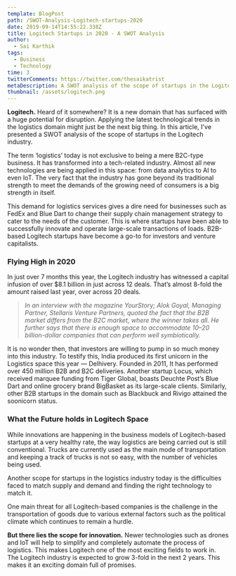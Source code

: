 ```yaml
---
template: BlogPost
path: /SWOT-Analysis-Logitech-startups-2020
date: 2019-09-14T14:55:22.338Z
title: Logitech Startups in 2020 - A SWOT Analysis
author:
  - Sai Karthik
tags:
  - Business
  - Technology
time: 3
twitterComments: https://twitter.com/thesaikatrist
metaDescription: A SWOT analysis of the scope of startups in the Logitech industry
thumbnail: /assets/logitech.png
---
```

<!--StartFragment-->

**Logitech.** Heard of it somewhere? It is a new domain that has surfaced with a huge potential for disruption. Applying the latest technological trends in the logistics domain might just be the next big thing. In this article, I've presented a SWOT analysis of the scope of startups in the Logitech industry.

The term ‘logistics’ today is not exclusive to being a mere B2C-type business. It has transformed into a tech-related industry. Almost all new technologies are being applied in this space: from data analytics to AI to even IoT. The very fact that the industry has gone beyond its traditional strength to meet the demands of the growing need of consumers is a big strength in itself.

This demand for logistics services gives a dire need for businesses such as FedEx and Blue Dart to change their supply chain management strategy to cater to the needs of the customer. This is where startups have been able to successfully innovate and operate large-scale transactions of loads. B2B-based Logitech startups have become a go-to for investors and venture capitalists.

### Flying High in 2020

In just over 7 months this year, the Logitech industry has witnessed a capital infusion of over $8.1 billion in just across 12 deals. That’s almost 8-fold the amount raised last year, over across 20 deals.

> *In an interview with the magazine YourStory; Alok Goyal, Managing Partner, Stellaris Venture Partners, quoted the fact that the B2B market differs from the B2C market, where the winner takes all. He further says that there is enough space to accommodate 10–20 billion-dollar companies that can perform well symbiotically.*

It is no wonder then, that investors are willing to pump in so much money into this industry. To testify this, India produced its first unicorn in the Logistics space this year — Delhivery. Founded in 2011, It has performed over 450 million B2B and B2C deliveries. Another startup Locus, which received marquee funding from Tiger Global, boasts Deuchte Post’s Blue Dart and online grocery brand BigBasket as its large-scale clients. Similarly, other B2B startups in the domain such as Blackbuck and Rivigo attained the soonicorn status.

### What the Future holds in Logitech Space

While innovations are happening in the business models of Logitech-based startups at a very healthy rate, the way logistics are being carried out is still conventional. Trucks are currently used as the main mode of transportation and keeping a track of trucks is not so easy, with the number of vehicles being used.

Another scope for startups in the logistics industry today is the difficulties faced to match supply and demand and finding the right technology to match it.

One main threat for all Logitech-based companies is the challenge in the transportation of goods due to various external factors such as the political climate which continues to remain a hurdle.

**But there lies the scope for innovation.** Newer technologies such as drones and IoT will help to simplify and completely automate the process of logistics. This makes Logitech one of the most exciting fields to work in. The Logitech industry is expected to grow 3-fold in the next 2 years. This makes it an exciting domain full of promises.

<!--EndFragment-->